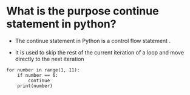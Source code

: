 # What is the purpose continue statement in python?

- The continue statement in Python is a control flow statement .

- It is used to skip the rest of the current iteration of a loop and move directly to the next iteration

```
for number in range(1, 11):
    if number == 6:
        continue
    print(number)
```
